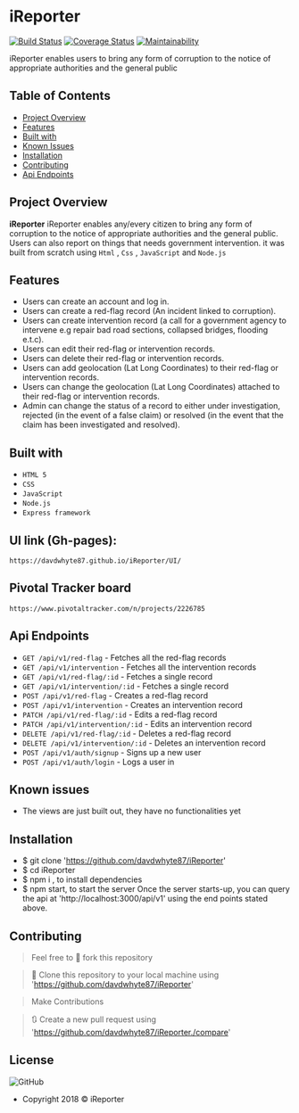 # iReporter

[![Build Status](https://travis-ci.org/davdwhyte87/iReporter.svg?branch=api_get_records)](https://travis-ci.org/davdwhyte87/iReporter)
[![Coverage Status](https://coveralls.io/repos/github/davdwhyte87/iReporter/badge.svg?branch=api_get_records&service=github)](https://coveralls.io/github/davdwhyte87/iReporter?branch=api_get_records&service=github)
[![Maintainability](https://api.codeclimate.com/v1/badges/6d3c17678ddc23f0d8eb/maintainability)](https://codeclimate.com/github/davdwhyte87/iReporter/maintainability)


iReporter enables users  to bring any form of corruption to the notice of appropriate authorities and the general public


## Table of Contents

* [Project Overview](#Project-Overview)
* [Features](#Features)
* [Built with](#built-with)
* [Known Issues](#Known-issues)
* [Installation](#Installation)
* [Contributing](#Contributing)
* [Api Endpoints](#Api-Endpoints)


## Project Overview
**iReporter** iReporter enables any/every citizen to bring any form of corruption to the notice of appropriate authorities and the general public. Users can also report on things that needs government intervention. it was built from scratch using `Html` , `Css` , `JavaScript` and `Node.js`

## Features

- Users can create an account and log in.
- Users can create a red-flag record (An incident linked to corruption).
- Users can create intervention record (a call for a government agency to intervene e.g
repair bad road sections, collapsed bridges, flooding e.t.c).
- Users can edit their red-flag or intervention records.
- Users can delete their red-flag or intervention records.
- Users can add geolocation (Lat Long Coordinates) to their red-flag or intervention
records.
- Users can change the geolocation (Lat Long Coordinates) attached to their red-flag or
intervention records.
- Admin can change the status of a record to either under investigation, rejected (in the
event of a false claim) or resolved (in the event that the claim has been investigated and
resolved).


## Built with
- `HTML 5`
- `CSS`
- `JavaScript`
- `Node.js`
- `Express framework`

## UI link (Gh-pages): 
 `https://davdwhyte87.github.io/iReporter/UI/`

 ## Pivotal Tracker board
 `https://www.pivotaltracker.com/n/projects/2226785`

## Api Endpoints
- `GET /api/v1/red-flag` - Fetches all the red-flag records
- `GET /api/v1/intervention` - Fetches all the intervention records
- `GET /api/v1/red-flag/:id` - Fetches a single record
- `GET /api/v1/intervention/:id` - Fetches a single record
- `POST /api/v1/red-flag` - Creates a red-flag record
- `POST /api/v1/intervention` - Creates an intervention record
- `PATCH /api/v1/red-flag/:id` - Edits a red-flag record
- `PATCH /api/v1/intervention/:id` - Edits an intervention record
- `DELETE /api/v1/red-flag/:id` - Deletes a red-flag record
- `DELETE /api/v1/intervention/:id` - Deletes an intervention record
- `POST /api/v1/auth/signup` - Signs up a new user
- `POST /api/v1/auth/login` - Logs a user in
 
 ## Known issues
- The views are just built out, they have no functionalities yet


## Installation

- $ git clone 'https://github.com/davdwhyte87/iReporter'
- $ cd iReporter
- $ npm i , to install dependencies
- $ npm start, to start the server
Once the server starts-up, you can query the api at 'http://localhost:3000/api/v1' using the end points stated above.

## Contributing
>  Feel free to 🍴 fork this repository

>  👯 Clone this repository to your local machine using 'https://github.com/davdwhyte87/iReporter'

> Make Contributions

> 🔃 Create a new pull request using 'https://github.com/davdwhyte87/iReporter./compare'


## License
![GitHub](https://img.shields.io/github/license/mashape/apistatus.svg)

- Copyright 2018 © iReporter
